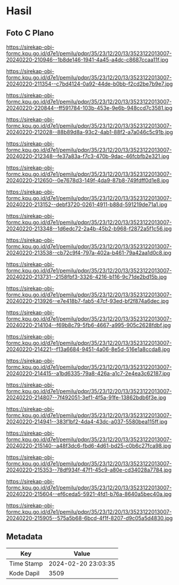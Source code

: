 # Hasil

## Foto C Plano

https://sirekap-obj-formc.kpu.go.id/d7e1/pemilu/pdpr/35/23/12/20/13/3523122013007-20240220-210946--1b8de146-1941-4a45-a4dc-c8687ccaa11f.jpg

https://sirekap-obj-formc.kpu.go.id/d7e1/pemilu/pdpr/35/23/12/20/13/3523122013007-20240220-211354--c7bd4124-0a92-44de-b0bb-f2cd2be7b9e7.jpg

https://sirekap-obj-formc.kpu.go.id/d7e1/pemilu/pdpr/35/23/12/20/13/3523122013007-20240220-220844--ff591784-103b-453e-9e6b-948ccd7c3581.jpg

https://sirekap-obj-formc.kpu.go.id/d7e1/pemilu/pdpr/35/23/12/20/13/3523122013007-20240220-212028--88b89d8a-93c2-4ab1-88f2-a7a046c5c91b.jpg

https://sirekap-obj-formc.kpu.go.id/d7e1/pemilu/pdpr/35/23/12/20/13/3523122013007-20240220-212348--fe37a83a-f7c3-470b-9dac-46fcbfb2e321.jpg

https://sirekap-obj-formc.kpu.go.id/d7e1/pemilu/pdpr/35/23/12/20/13/3523122013007-20240220-212650--0e7678d3-149f-4da9-87b8-749fdff0d1e8.jpg

https://sirekap-obj-formc.kpu.go.id/d7e1/pemilu/pdpr/35/23/12/20/13/3523122013007-20240220-213152--debf3720-0261-4911-b88d-591219de71a1.jpg

https://sirekap-obj-formc.kpu.go.id/d7e1/pemilu/pdpr/35/23/12/20/13/3523122013007-20240220-213348--1d6edc72-2a4b-45b2-b968-f2872a5f1c56.jpg

https://sirekap-obj-formc.kpu.go.id/d7e1/pemilu/pdpr/35/23/12/20/13/3523122013007-20240220-213538--cb72c9f4-797a-402a-b461-79a42aa1d0c8.jpg

https://sirekap-obj-formc.kpu.go.id/d7e1/pemilu/pdpr/35/23/12/20/13/3523122013007-20240220-213731--2158fbf3-3326-4216-b116-9c71de2bd15b.jpg

https://sirekap-obj-formc.kpu.go.id/d7e1/pemilu/pdpr/35/23/12/20/13/3523122013007-20240220-213926--e7e418b7-fab5-47cf-93ed-bf2f874a6dec.jpg

https://sirekap-obj-formc.kpu.go.id/d7e1/pemilu/pdpr/35/23/12/20/13/3523122013007-20240220-214104--f69b8c79-5fb6-4667-a995-905c2628fdbf.jpg

https://sirekap-obj-formc.kpu.go.id/d7e1/pemilu/pdpr/35/23/12/20/13/3523122013007-20240220-214221--f13a6684-9451-4a06-8e5d-516e1a8ccda8.jpg

https://sirekap-obj-formc.kpu.go.id/d7e1/pemilu/pdpr/35/23/12/20/13/3523122013007-20240220-214415--a1bd6335-79a8-426a-a1c7-2e4ea3c62187.jpg

https://sirekap-obj-formc.kpu.go.id/d7e1/pemilu/pdpr/35/23/12/20/13/3523122013007-20240220-214807--7f492051-3ef1-4f5a-91fe-13862bdb6f3e.jpg

https://sirekap-obj-formc.kpu.go.id/d7e1/pemilu/pdpr/35/23/12/20/13/3523122013007-20240220-214941--383f1bf2-4da4-43dc-a037-5580bea115ff.jpg

https://sirekap-obj-formc.kpu.go.id/d7e1/pemilu/pdpr/35/23/12/20/13/3523122013007-20240220-215140--a48f3dc6-fbd6-4d61-bd25-c0b6c27fca98.jpg

https://sirekap-obj-formc.kpu.go.id/d7e1/pemilu/pdpr/35/23/12/20/13/3523122013007-20240220-215353--78df934f-47f1-45c9-a80e-cd34028a7784.jpg

https://sirekap-obj-formc.kpu.go.id/d7e1/pemilu/pdpr/35/23/12/20/13/3523122013007-20240220-215604--ef6ceda5-5921-4fd1-b76a-8640a5bec40a.jpg

https://sirekap-obj-formc.kpu.go.id/d7e1/pemilu/pdpr/35/23/12/20/13/3523122013007-20240220-215905--575a5b68-6bcd-4f1f-8207-d9c05a5d4830.jpg


## Metadata

| Key        | Value               |
| ---------- | ------------------- |
| Time Stamp | 2024-02-20 23:03:35 |
| Kode Dapil | 3509                |



